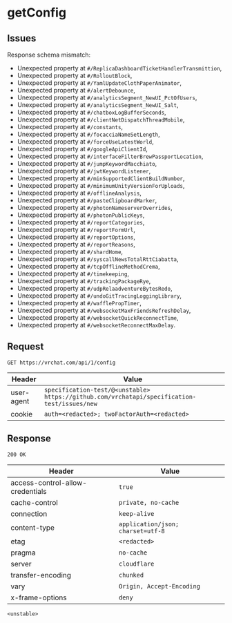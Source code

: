 # getConfig

## Issues
Response schema mismatch:
* Unexpected property at ``#/ReplicaDashboardTicketHandlerTransmittion``,
* Unexpected property at ``#/RolloutBlock``,
* Unexpected property at ``#/YamlUpdateClothPaperAnimator``,
* Unexpected property at ``#/alertDebounce``,
* Unexpected property at ``#/analyticsSegment_NewUI_PctOfUsers``,
* Unexpected property at ``#/analyticsSegment_NewUI_Salt``,
* Unexpected property at ``#/chatboxLogBufferSeconds``,
* Unexpected property at ``#/clientNetDispatchThreadMobile``,
* Unexpected property at ``#/constants``,
* Unexpected property at ``#/focacciaNameSetLength``,
* Unexpected property at ``#/forceUseLatestWorld``,
* Unexpected property at ``#/googleApiClientId``,
* Unexpected property at ``#/interfaceFilterBrewPassportLocation``,
* Unexpected property at ``#/jumpKeywordMacchiato``,
* Unexpected property at ``#/jwtKeywordListener``,
* Unexpected property at ``#/minSupportedClientBuildNumber``,
* Unexpected property at ``#/minimumUnityVersionForUploads``,
* Unexpected property at ``#/offlineAnalysis``,
* Unexpected property at ``#/pasteClipboardMarker``,
* Unexpected property at ``#/photonNameserverOverrides``,
* Unexpected property at ``#/photonPublicKeys``,
* Unexpected property at ``#/reportCategories``,
* Unexpected property at ``#/reportFormUrl``,
* Unexpected property at ``#/reportOptions``,
* Unexpected property at ``#/reportReasons``,
* Unexpected property at ``#/shardHome``,
* Unexpected property at ``#/syscallNewsTotalRttCiabatta``,
* Unexpected property at ``#/tcpOfflineMethodCrema``,
* Unexpected property at ``#/timekeeping``,
* Unexpected property at ``#/trackingPackageRye``,
* Unexpected property at ``#/udpRelaadventureBytesRedo``,
* Unexpected property at ``#/undoGitTracingLoggingLibrary``,
* Unexpected property at ``#/wafflePropTimer``,
* Unexpected property at ``#/websocketMaxFriendsRefreshDelay``,
* Unexpected property at ``#/websocketQuickReconnectTime``,
* Unexpected property at ``#/websocketReconnectMaxDelay``.
## Request
`GET https://vrchat.com/api/1/config`

| Header | Value |
| ------ | ----- |
| user-agent | `specification-test/@<unstable> https://github.com/vrchatapi/specification-test/issues/new` |
| cookie | `auth=<redacted>; twoFactorAuth=<redacted>` |


## Response
`200 OK`

| Header | Value |
| ------ | ----- |
| access-control-allow-credentials | `true` |
| cache-control | `private, no-cache` |
| connection | `keep-alive` |
| content-type | `application/json; charset=utf-8` |
| etag | `<redacted>` |
| pragma | `no-cache` |
| server | `cloudflare` |
| transfer-encoding | `chunked` |
| vary | `Origin, Accept-Encoding` |
| x-frame-options | `deny` |

```jsonc
<unstable>
```
